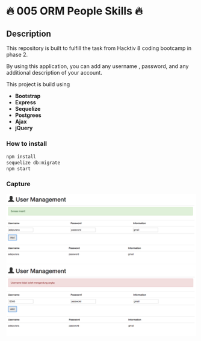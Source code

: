 # :fire: 005 ORM People Skills :fire:

## Description
This repository is built to fulfill the task from Hacktiv 8 coding bootcamp in phase 2.

By using this application, you can add any username , password, and any additional description of your account.

This project is build using
- **Bootstrap**
- **Express**
- **Sequelize**
- **Postgrees**
- **Ajax**
- **jQuery**

### How to install
```shell
npm install
sequelize db:migrate
npm start
```
### Capture
<img src="./public/img/sc1.png">

<img src="./public/img/sc2.png">
